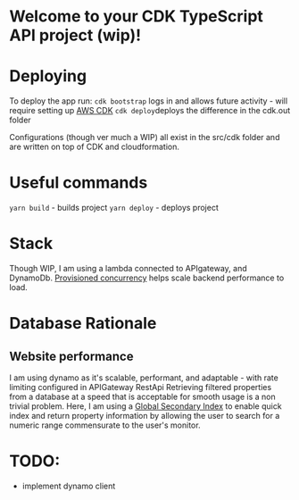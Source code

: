 # Welcome to your CDK TypeScript API project (wip)!

# Deploying
To deploy the app run:
`cdk bootstrap` logs in and allows future activity - will require setting up [AWS CDK](https://docs.aws.amazon.com/cdk/v2/guide/bootstrapping.html)
`cdk deploy`deploys the difference in the cdk.out folder

Configurations (though ver much a WIP) all exist in the src/cdk folder and are written on top of CDK and cloudformation.

# Useful commands  
`yarn build` - builds project
`yarn deploy` - deploys project

# Stack 
Though WIP, I am using a lambda connected to APIgateway, and DynamoDb. [Provisioned concurrency](https://docs.aws.amazon.com/lambda/latest/dg/provisioned-concurrency.html) helps scale backend performance to load.

# Database Rationale
## Website performance
I am using dynamo as it's scalable, performant, and adaptable - with rate limiting configured in APIGateway RestApi
Retrieving filtered properties from a database at a speed that is acceptable for smooth usage is a non trivial problem. 
Here, I am using a [Global Secondary Index](https://docs.aws.amazon.com/amazondynamodb/latest/developerguide/GSI.html) to enable quick index and return property information by allowing the user to search for a numeric range commensurate to the user's monitor.   

# TODO:
- implement dynamo client

